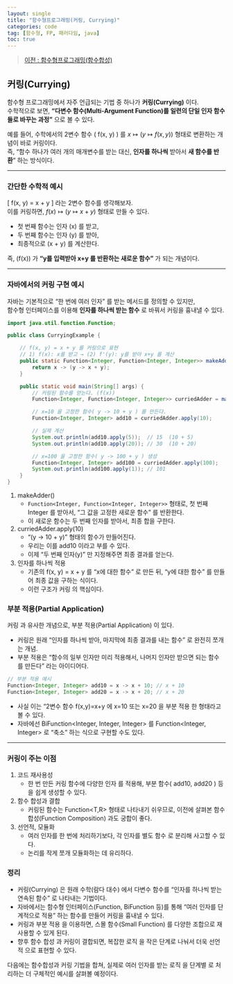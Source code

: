 ```yaml
---
layout: single
title: "함수형프로그래밍(커링, Currying)"
categories: code
tag: [함수형, FP, 패러다임, java]
toc: true
---
```


> [이전 : 함수형프로그래밍(함수합성)](../code_함수형프로그래밍(함수합성))

## 커링(Currying)

함수형 프로그래밍에서 자주 언급되는 기법 중 하나가 **커링(Currying)** 이다.  
수학적으로 보면, **“다변수 함수(Multi-Argument Function)를 일련의 단일 인자 함수들로 바꾸는 과정”** 으로 볼 수 있다.

예를 들어, 수학에서의 2변수 함수 \( f(x, y) \) 를
  $x \mapsto (y \mapsto f(x,y))$
형태로 변환하는 개념이 바로 커링이다.  
즉, “함수 하나가 여러 개의 매개변수를 받는 대신, **인자를 하나씩** 받아서 **새 함수를 반환**” 하는 방식이다.

---

### 간단한 수학적 예시

\[
f(x, y) = x + y
\] 라는 2변수 함수를 생각해보자.  
이를 커링하면,  $f(x) \mapsto \bigl(y \mapsto x + y\bigr)$
형태로 만들 수 있다.

- 첫 번째 함수는 인자 \(x\) 를 받고,
- 두 번째 함수는 인자 \(y\) 를 받아,
- 최종적으로 \(x + y\) 를 계산한다.

즉, \(f(x)\) 가 **“y를 입력받아 x+y 를 반환하는 새로운 함수”** 가 되는 개념이다.

---

### 자바에서의 커링 구현 예시

자바는 기본적으로 “한 번에 여러 인자” 를 받는 메서드를 정의할 수 있지만,  
함수형 인터페이스를 이용해 **인자를 하나씩 받는 함수** 로 바꿔서 커링을 흉내낼 수 있다.

```java
import java.util.function.Function;

public class CurryingExample {

    // f(x, y) = x + y 를 커링으로 표현
    // 1) f(x): x를 받고 → (2) f'(y): y를 받아 x+y 를 계산
    public static Function<Integer, Function<Integer, Integer>> makeAdder() {
        return x -> (y -> x + y);
    }

    public static void main(String[] args) {
        // 커링된 함수를 얻는다. (f(x))
        Function<Integer, Function<Integer, Integer>> curriedAdder = makeAdder();

        // x=10 을 고정한 함수( y -> 10 + y ) 를 만든다.
        Function<Integer, Integer> add10 = curriedAdder.apply(10);

        // 실제 계산
        System.out.println(add10.apply(5));  // 15  (10 + 5)
        System.out.println(add10.apply(20)); // 30  (10 + 20)

        // x=100 을 고정한 함수( y -> 100 + y ) 생성
        Function<Integer, Integer> add100 = curriedAdder.apply(100);
        System.out.println(add100.apply(1)); // 101
    }
}
```
1.	makeAdder()
      - `Function<Integer, Function<Integer, Integer>>` 형태로, 첫 번째 Integer 를 받아서, “그 값을 고정한 새로운 함수” 를 반환한다.
      - 이 새로운 함수는 두 번째 인자를 받아서, 최종 합을 구한다.
2.	curriedAdder.apply(10)
      - “(y -> 10 + y)” 형태의 함수가 만들어진다.
      - 우리는 이를 add10 이라고 부를 수 있다.
      - 이제 “두 번째 인자(y)” 만 지정해주면 최종 결과를 얻는다.
3.	인자를 하나씩 적용
      - 기존의 f(x, y) = x + y 를 “x에 대한 함수” 로 만든 뒤, “y에 대한 함수” 를 만들어 최종 값을 구하는 식이다.
      - 이런 구조가 커링 의 핵심이다.

### 부분 적용(Partial Application)

커링 과 유사한 개념으로, 부분 적용(Partial Application) 이 있다.
- 커링은 원래 “인자를 하나씩 받아, 마지막에 최종 결과를 내는 함수” 로 완전히 쪼개는 개념.
- 부분 적용은 “함수의 일부 인자만 미리 적용해서, 나머지 인자만 받으면 되는 함수 를 만든다” 라는 아이디어다.

```java
// 부분 적용 예시
Function<Integer, Integer> add10 = x -> x + 10; // x + 10
Function<Integer, Integer> add20 = x -> x + 20; // x + 20 
```
- 사실 이는 “2변수 함수 f(x,y)=x+y 에 x=10 또는 x=20 을 부분 적용 한 형태라고 볼 수 있다.
- 자바에선 BiFunction<Integer, Integer, Integer> 를 Function<Integer, Integer> 로 “축소” 하는 식으로 구현할 수도 있다.

--- 
### 커링이 주는 이점
1.	코드 재사용성
      - 한 번 만든 커링 함수에 다양한 인자 를 적용해, 부분 함수( add10, add20 ) 등을 쉽게 생성할 수 있다.
2.	함수 합성과 결합
      - 커링된 함수는 Function<T,R> 형태로 나타내기 쉬우므로, 이전에 살펴본 함수합성(Function Composition) 과도 궁합이 좋다.
3.	선언적, 모듈화
      - 여러 인자를 한 번에 처리하기보다, 각 인자를 별도 함수 로 분리해 사고할 수 있다.
      - 논리를 작게 쪼개 모듈화하는 데 유리하다.

### 정리
- 커링(Currying) 은 원래 수학(람다 대수) 에서 다변수 함수를 “인자를 하나씩 받는 연속된 함수” 로 나타내는 기법이다.
- 자바에서는 함수형 인터페이스(Function, BiFunction 등)를 통해 “여러 인자를 단계적으로 적용” 하는 함수를 만들어 커링을 흉내낼 수 있다.
- 커링과 부분 적용 을 이용하면, 스몰 함수(Small Function) 를 다양한 조합으로 재사용할 수 있게 된다.
- 향후 함수 합성 과 커링이 결합되면, 복잡한 로직 을 작은 단계로 나눠서 더욱 선언적 으로 표현할 수 있다.

다음에는 함수합성과 커링 기법을 합쳐, 실제로 여러 인자를 받는 로직 을 단계별 로 처리하는 더 구체적인 예시를 살펴볼 예정이다.